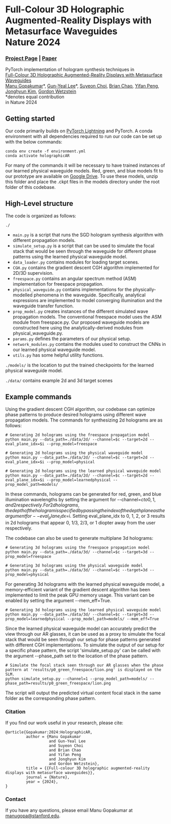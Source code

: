 # Full-Colour 3D Holographic Augmented-Reality Displays with Metasurface Waveguides <br> Nature 2024
### [Project Page](http://www.computationalimaging.org/publications/holographicAR/) | [Paper](https://www.nature.com/articles/s41586-024-07386-0)
PyTorch implementation of hologram synthesis techniques in <br>
[Full-Colour 3D Holographic Augmented-Reality Displays with Metasurface Waveguides](http://www.computationalimaging.org/publications/holographicAR/)<br>
 [Manu Gopakumar](https://manugopa.github.io)\*,
 [Gun-Yeal Lee](https://gunyeal.github.io/)\*,
 [Suyeon Choi](https://choisuyeon.github.io/),
 [Brian Chao](https://bchao1.github.io/),
 [Yifan Peng](https://www.eee.hku.hk/~evanpeng/),
 [Jonghyun Kim](https://research.nvidia.com/person/jonghyun-kim),
 [Gordon Wetzstein](https://web.stanford.edu/~gordonwz/)<br>
  \*denotes equal contribution  
in Nature 2024

## Getting started
Our code primarily builds on [PyTorch Lightning](https://www.pytorchlightning.ai/) and PyTorch.
A conda environment with all dependencies required to run our code can be set up with the below commands:
```
conda env create -f environment.yml
conda activate holographicAR
```

For many of the commands it will be necessary to have trained instances of our learned physical waveguide models. Red, green, and blue models fit to our prototype are available on [Google Drive](https://drive.google.com/file/d/1lonVIcUy9CGpEPR0ATLHfSwuvWLixIVW/view?usp=sharing). To use these models, unzip this folder and place the .ckpt files in the models directory under the root folder of this codebase. 

## High-Level structure
The code is organized as follows:

`./`
* ```main.py``` is a script that runs the SGD hologram synthesis algorithm with different propagation models.
* ```simulate_setup.py``` is a script that can be used to simulate the focal stack that would be seen through the waveguide for different phase patterns using the learned physical waveguide model.
* ```data_loader.py``` contains modules for loading target scenes.
* ```CGH.py``` contains the gradient descent CGH algorithm implemented for 2D/3D supervision.
* ```freespace.py``` contains an angular spectrum method (ASM) implementation for freespace propagation. 
* ```physical_waveguide.py``` contains implementations for the physically-modelled phenomena in the waveguide. Specifically, analytical expressions are implemented to model converging illumination and the waveguide transfer function.
* ```prop_model.py``` creates instances of the different simulated wave propagation models. The conventional freespace model uses the ASM module from freespace.py. Our proposed waveguide models are constructed here using the analytically-derived modules from physical_waveguide.py.
* ```params.py``` defines the parameters of our physical setup. 
* ```network_modules.py``` contains the modules used to construct the CNNs in our learned physical waveguide model. 
* ```utils.py``` has some helpful utility functions.

`./models/` is the location to put the trained checkpoints for the learned physical waveguide model.

`./data/` contains example 2d and 3d target scenes

## Example commands
Using the gradient descent CGH algorithm, our codebase can optimize phase patterns to produce desired holograms using different wave propagation models.
The commands for synthesizing 2d holograms are as follows:
```
# Generating 2d holograms using the freespace propagation model
python main.py --data_path=./data/2d/ --channel=$c --target=2d --eval_plane_idx=$i --prop_model=freespace

```
```
# Generating 2d holograms using the physical waveguide model
python main.py --data_path=./data/2d/ --channel=$c --target=2d --eval_plane_idx=$i --prop_model=physical

```
```
# Generating 2d holograms using the learned physical waveguide model
python main.py --data_path=./data/2d/ --channel=$c --target=2d --eval_plane_idx=$i --prop_model=learnedphysical --prop_model_path=models/

```
In these commands, holograms can be generated for red, green, and blue illumination wavelengths by setting the argument for --channel=$c to 0, 1, and 2 respectively.
For 2d holograms, the depth of the hologram is specified by passing the index of the depth plane as the argument for --eval_plane_idx=$i.
Setting eval_plane_idx to 0, 1, 2, or 3 results in 2d holograms that appear 0, 1/3, 2/3, or 1 diopter away from the user respectively.

The codebase can also be used to generate multiplane 3d holograms:
```
# Generating 3d holograms using the freespace propagation model
python main.py --data_path=./data/3d/ --channel=$c --target=3d --prop_model=freespace

```
```
# Generating 3d holograms using the physical waveguide model
python main.py --data_path=./data/3d/ --channel=$c --target=3d --prop_model=physical

```
For generating 3d holograms with the learned physical waveguide model, a memory-efficient variant of the gradient descent algorithm has been implemented to limit the peak GPU memory usage. This variant can be enabled by setting the argument --mem_eff=True.
```
# Generating 3d holograms using the learned physical waveguide model
python main.py --data_path=./data/3d/ --channel=$c --target=3d --prop_model=learnedphysical --prop_model_path=models/ --mem_eff=True

```

Since the learned physical waveguide model can accurately predict the view through our AR glasses, it can be used as a proxy to simulate the focal stack that would be seen through our setup for phase patterns generated with different CGH implementations.
To simulate the output of our setup for a specific phase pattern, the script 'simulate_setup.py' can be called with the argument --phase_path set to the location of the phase pattern.

```
# Simulate the focal stack seen through our AR glasses when the phase pattern at 'results/p0_green_freespace/lion.png' is displayed on the SLM.
python simulate_setup.py --channel=1 --prop_model_path=models/ --phase_path=results/p0_green_freespace/lion.png

```
The script will output the predicted virtual content focal stack in the same folder as the corresponding phase pattern.

### Citation
If you find our work useful in your research, please cite:
```
@article{Gopakumar:2024:HolographicAR,
         author = {Manu Gopakumar
                   and Gun-Yeal Lee
                   and Suyeon Choi
                   and Brian Chao
                   and Yifan Peng
                   and Jonghyun Kim
                   and Gordon Wetzstein},
         title = {{Full-colour 3D holographic augmented-reality displays with metasurface waveguides}},
         journal = {Nature},
         year = {2024},
}
```

### Contact
If you have any questions, please email Manu Gopakumar at manugopa@stanford.edu.
